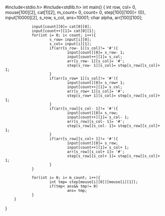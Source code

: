 #include<stdio.h>
#include<stdlib.h>
int main()
{
        int row, col= 0, mouse[100][2], cat[1][2], m_count= 0, count= 0, step[100][100]= {0}, input[10000][2], s_row, s_col, ans=10001;
        char alpha, arr[100][100];
       
                input[count][0]= cat[0][0];
                input[count++][1]= cat[0][1];
                for(int i= 0; i< count; i++){
                        s_row= input[i][0];
                        s_col= input[i][1];
                        if(arr[s_row- 1][s_col]!= '#'){
                                input[count][0]= s_row- 1;
                                input[count++][1]= s_col;
                                arr[s_row- 1][s_col]= '#';
                                step[s_row- 1][s_col]= step[s_row][s_col]+ 1;
                        }
                        if(arr[s_row+ 1][s_col]!= '#'){
                                input[count][0]= s_row+ 1;
                                input[count++][1]= s_col;
                                arr[s_row+ 1][s_col]= '#';
                                step[s_row+ 1][s_col]= step[s_row][s_col]+ 1;
                        }
                        if(arr[s_row][s_col- 1]!= '#'){
                                input[count][0]= s_row;
                                input[count++][1]= s_col- 1;
                                arr[s_row][s_col- 1]= '#';
                                step[s_row][s_col- 1]= step[s_row][s_col]+ 1;
                        }
                        if(arr[s_row][s_col+ 1]!= '#'){
                                input[count][0]= s_row;
                                input[count++][1]= s_col+ 1;
                                arr[s_row][s_col+ 1]= '#';
                                step[s_row][s_col+ 1]= step[s_row][s_col]+ 1;
                        }
                }

                for(int i= 0; i< m_count; i++){
                        int tmp= step[mouse[i][0]][mouse[i][1]];
                        if(tmp< ans&& tmp!= 0)
                                ans= tmp;
                }
        }
}
